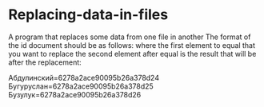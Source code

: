 # Replacing-data-in-files
A program that replaces some data from one file in another
The format of the id document should be as follows:
where the first element to equal that you want to replace
the second element after equal is the result that will be after the replacement:

  Абдулинский=6278a2ace90095b26a378d24
  Бугуруслан=6278a2ace90095b26a378d25
  Бузулук=6278a2ace90095b26a378d26
